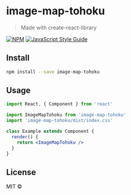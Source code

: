 # image-map-tohoku

> Made with create-react-library

[![NPM](https://img.shields.io/npm/v/image-map-tohoku.svg)](https://www.npmjs.com/package/image-map-tohoku) [![JavaScript Style Guide](https://img.shields.io/badge/code_style-standard-brightgreen.svg)](https://standardjs.com)

## Install

```bash
npm install --save image-map-tohoku
```

## Usage

```jsx
import React, { Component } from 'react'

import ImageMapTohoku from 'image-map-tohoku'
import 'image-map-tohoku/dist/index.css'

class Example extends Component {
  render() {
    return <ImageMapTohoku />
  }
}
```

## License

MIT © [](https://github.com/)
